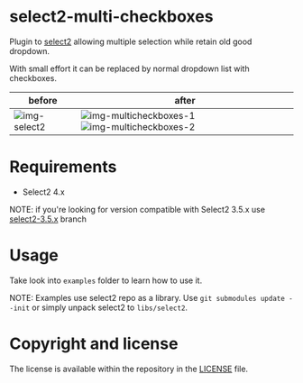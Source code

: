 # select2-multi-checkboxes
Plugin to [select2][select2-repo] allowing multiple selection while retain old good dropdown.

With small effort it can be replaced by normal dropdown list with checkboxes.


| before         | after                                            |
|----------------|--------------------------------------------------|
| ![img-select2] | ![img-multicheckboxes-1]![img-multicheckboxes-2] |

# Requirements
* Select2 4.x

NOTE: if you're looking for version compatible with Select2 3.5.x use [select2-3.5.x] branch

# Usage
Take look into `examples` folder to learn how to use it.

NOTE: Examples use select2 repo as a library. Use `git submodules update --init` or simply unpack select2 to `libs/select2`.

# Copyright and license
The license is available within the repository in the [LICENSE][license] file.

[select2-repo]: https://github.com/select2/select2
[license]: https://github.com/wasikuss/select2-multi-checkboxes/blob/amd/LICENSE
[select2-3.5.x]: https://github.com/wasikuss/select2-multi-checkboxes/tree/select2-3.5.x

[img-select2]: https://cloud.githubusercontent.com/assets/9192409/20893500/4e4a8d4c-bb12-11e6-9c46-1b90f70aaca8.png
[img-multicheckboxes-1]: https://cloud.githubusercontent.com/assets/9192409/20894631/83940e7a-bb16-11e6-8be6-19ddd5ce355f.png
[img-multicheckboxes-2]: https://cloud.githubusercontent.com/assets/9192409/20894652/9bbbcc90-bb16-11e6-8b9d-424760e2de36.png